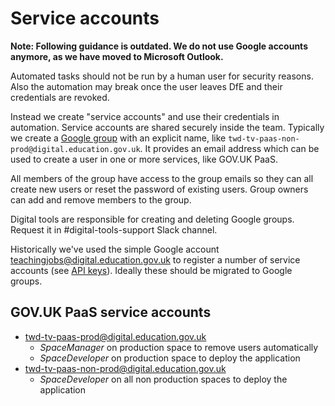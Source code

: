 # Service accounts
**Note: Following guidance is outdated. We do not use Google accounts anymore, as we have moved to Microsoft Outlook.**

Automated tasks should not be run by a human user for security reasons. Also the automation may break once the user leaves DfE and their credentials
are revoked.

Instead we create "service accounts" and use their credentials in automation. Service accounts are shared securely inside the team. Typically we
create a [Google group](https://groups.google.com/) with an explicit name, like `twd-tv-paas-non-prod@digital.education.gov.uk`. It provides an
email address which can be used to create a user in one or more services, like GOV.UK PaaS.

All members of the group have access to the group emails so they can all create new users or reset the password of existing users. Group owners
can add and remove members to the group.

Digital tools are responsible for creating and deleting Google groups. Request it in #digital-tools-support Slack channel.

Historically we've used the simple Google account teachingjobs@digital.education.gov.uk to register a number of service accounts
(see [API keys](api-keys.md)). Ideally these should be migrated to Google groups.

## GOV.UK PaaS service accounts
- twd-tv-paas-prod@digital.education.gov.uk
    - *SpaceManager* on production space to remove users automatically
    - *SpaceDeveloper* on production space to deploy the application
- twd-tv-paas-non-prod@digital.education.gov.uk
    - *SpaceDeveloper* on all non production spaces to deploy the application

